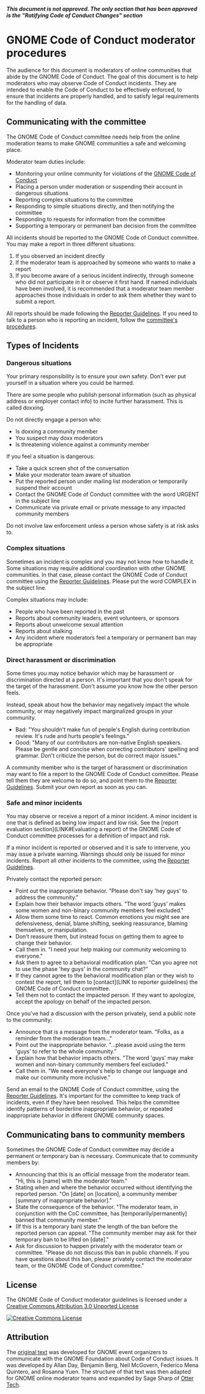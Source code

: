 ***This document is not approved. The only section that has been approved is the "Ratifying Code of Conduct Changes" section***

# GNOME Code of Conduct moderator procedures

The audience for this document is moderators of online communities that abide by the GNOME Code of Conduct. The goal of this document is to help moderators who may observe Code of Conduct incidents. They are intended to enable the Code of Conduct to be effectively enforced, to ensure that incidents are properly handled, and to satisfy legal requirements for the handling of data.

## Communicating with the committee

The GNOME Code of Conduct committee needs help from the online moderation teams to make GNOME communities a safe and welcoming place.

Moderator team duties include:

 * Monitoring your online community for violations of the [GNOME Code of Conduct](LINK)
 * Placing a person under moderation or suspending their account in dangerous situations
 * Reporting complex situations to the committee
 * Responding to simple situations directly, and then notifying the committee
 * Responding to requests for information from the committee
 * Supporting a temporary or permanent ban decision from the committee

All incidents should be reported to the GNOME Code of Conduct committee. You may make a report in three different situations:

 1. If you observed an incident directly
 2. If the moderator team is approached by someone who wants to make a report
 3. If you become aware of a serious incident indirectly, through someone who did not participate in it or observe it first hand. If named individuals have been involved, it is recommended that a moderator team member approaches those individuals in order to ask them whether they want to submit a report.

All reports should be made following the [Reporter Guidelines](LINK). If you need to talk to a person who is reporting an incident, follow the [committee's procedures](LINK#talking-to-reporters).

## Types of Incidents

### Dangerous situations

Your primary responsibility is to ensure your own safety. Don't ever put yourself in a situation where you could be harmed.

There are some people who publish personal information (such as physical address or employer contact info) to incite further harassment. This is called doxxing.

Do not directly engage a person who:

 * Is doxxing a community member
 * You suspect may doxx moderators
 * Is threatening violence against a community member

If you feel a situation is dangerous:

 * Take a quick screen shot of the conversation
 * Make your moderator team aware of situation
 * Put the reported person under mailing list moderation or temporarily suspend their account
 * Contact the GNOME Code of Conduct committee with the word URGENT in the subject line
 * Communicate via private email or private message to any impacted community members

Do not involve law enforcement unless a person whose safety is at risk asks to.

### Complex situations

Sometimes an incident is complex and you may not know how to handle it. Some situations may require additional coordination with other GNOME communities. In that case, please contact the GNOME Code of Conduct committee using the [Reporter Guidelines](LINK). Please put the word COMPLEX in the subject line.

Complex situations may include:

 * People who have been reported in the past
 * Reports about community leaders, event volunteers, or sponsors
 * Reports about unwelcome sexual attention
 * Reports about stalking
 * Any incident where moderators feel a temporary or permanent ban may be appropriate

### Direct harassment or discrimination

Some times you may notice behavior which may be harassment or discrimination directed at a person. It's important that you don't speak for the target of the harassment. Don't assume you know how the other person feels.

Instead, speak about how the behavior may negatively impact the whole community, or may negatively impact marginalized groups in your community.

 * Bad: "You shouldn't make fun of people's English during contribution review. It's rude and hurts people's feelings."
 * Good: "Many of our contributors are non-native English speakers. Please be gentle and concise when correcting contributors' spelling and grammar. Don't criticize the person, but do correct major issues."

A community member who is the target of harassment or discrimination may want to file a report to the GNOME Code of Conduct committee. Please tell them they are welcome to do so, and point them to the [Reporter Guidelines](LINK). Submit your own report as soon as you can.

### Safe and minor incidents

You may observe or receive a report of a minor incident. A minor incident is one that is defined as being low impact and low risk. See the [report evaluation section](LINK#Evaluating a report) of the GNOME Code of Conduct committee processes for a definition of impact and risk.

If a minor incident is reported or observed and it is safe to intervene, you may issue a private warning. Warnings should only be issued for minor incidents. Report all other incidents to the committee, using the [Reporter Guidelines](LINK).

Privately contact the reported person:

 * Point out the inappropriate behavior. "Please don't say 'hey guys' to address the community."
 * Explain how their behavior impacts others. "The word 'guys' makes some women and non-binary community members feel excluded."
 * Allow them some time to react. Common emotions you might see are defensiveness, denial, blame shifting, seeking reassurance, blaming themselves, or manipulation.
 * Don't reassure them, but instead focus on getting them to agree to change their behavior.
 * Call them in. "I need your help making our community welcoming to everyone."
 * Ask them to agree to a behavioral modification plan. "Can you agree not to use the phase 'hey guys' in the community chat?"
 * If they cannot agree to the behavioral modification plan or they wish to contest the report, tell them to [contact](LINK to reporter guidelines) the GNOME Code of Conduct committee.
 * Tell them not to contact the impacted person. If they want to apologize, accept the apology on behalf of the impacted person.

Once you've had a discussion with the person privately, send a public note to the community:

 * Announce that is a message from the moderator team. "Folks, as a reminder from the moderation team..."
 * Point out the inappropriate behavior. "...please avoid using the term 'guys' to refer to the whole community."
 * Explain how that behavior impacts others. "The word 'guys' may make women and non-binary community members feel excluded."
 * Call them in. "We need everyone's help to change our language and make our community more inclusive."

Send an email to the GNOME Code of Conduct committee, using the [Reporter Guidelines](LINK). It's important for the committee to keep track of incidents, even if they have been resolved. This helps the committee identify patterns of borderline inappropriate behavior, or repeated inappropriate behavior in different GNOME community spaces.

## Communicating bans to community members

Sometimes the GNOME Code of Conduct committee may decide a permanent or temporary ban is necessary. Communicate that to community members by:

 * Announcing that this is an official message from the moderator team. "Hi, this is [name] with the moderator team."
 * Stating when and where the behavior occurred without identifying the reported person. "On [date] on [location], a community member [summary of inappropriate behavior]."
 * State the consequence of the behavior. "The moderator team, in conjunction with the CoC committee, has [temporarily/permanently] banned that community member."
 * (If this is a temporary ban) state the length of the ban before the reported person can appeal. "The community member may ask for their temporary ban to be lifted on [date]."
 * Ask for discussion to happen privately with the moderator team or committee. "Please do not discuss this ban in public channels. If you have questions about this ban, please privately contact the moderator team, or the GNOME Code of Conduct committee."

## License

The GNOME Code of Conduct moderator guidelines is licensed under a [Creative Commons Attribution 3.0 Unported License](http://creativecommons.org/licenses/by/3.0/)

[![Creative Commons License](http://i.creativecommons.org/l/by/3.0/88x31.png)](http://creativecommons.org/licenses/by/3.0/)

## Attribution

The [original text](https://wiki.gnome.org/CodeOfConductCommittee/Private/IncidentResponseGuidelines) was developed for GNOME event organizers to communicate with the GNOME Foundation about Code of Conduct issues. It was developed by Allan Day, Benjamin Berg, Neil McGovern, Federico Mena Quintero, and Rosanna Yuen. The structure of that text was then adapted for GNOME online moderator teams and expanded by Sage Sharp of [Otter Tech](https://otter.technology/code-of-conduct-training).
